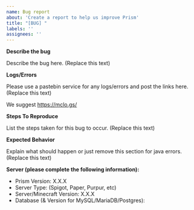 ```yaml
---
name: Bug report
about: 'Create a report to help us improve Prism'
title: "[BUG] "
labels: ''
assignees: ''
---
```


**Describe the bug**

Describe the bug here. (Replace this text)

**Logs/Errors**

Please use a pastebin service for any logs/errors and post the links here. (Replace this text)

We suggest https://mclo.gs/ 

**Steps To Reproduce**

List the steps taken for this bug to occur. (Replace this text)

**Expected Behavior**

Explain what should happen or just remove this section for java errors. (Replace this text)

**Server (please complete the following information):**
- Prism Version: X.X.X
- Server Type: (Spigot, Paper, Purpur, etc)
- Server/Minecraft Version: X.X.X
- Database (& Version for MySQL/MariaDB/Postgres): 
